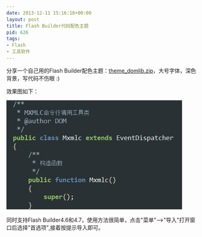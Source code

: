 ```yaml
---
date: 2013-12-11 15:16:18+00:00
layout: post
title: Flash Builder代码配色主题
pid: 626
tags:
- Flash
- 工具软件
---
```


分享一个自己用的Flash Builder配色主题：[theme_domlib.zip](/uploads/2013/12/theme_domlib.zip)，大号字体，深色背景，写代码不伤眼 :)

效果图如下：

[![theme_dom](/uploads/2013/12/theme_dom1.jpg)](/uploads/2013/12/theme_dom1.jpg)

同时支持Flash Builder4.6和4.7，使用方法很简单，点击"菜单"-->"导入"打开窗口后选择"首选项",接着按提示导入即可。
